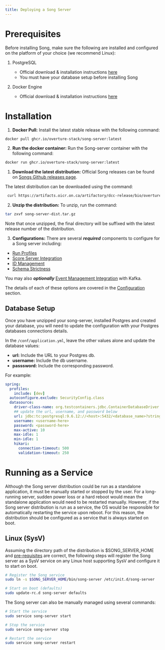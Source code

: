 ```yaml
---
title: Deploying a Song Server
---
```


# Prerequisites 

Before installing Song, make sure the following are installed and configured on the platform of your choice (we recommend Linux):

1. PostgreSQL
    - Official download & installation instructions [here](https://www.postgresql.org/download/)
    - You must have your database setup before installing Song

2. Docker Engine
    - Official download & installation instructions [here](https://docs.docker.com/engine/install/)

# Installation

1. **Docker Pull:** Install the latest stable release with the following command:

```bash
docker pull ghcr.io/overture-stack/song-server:latest
```

2. **Run the docker container:** Run the Song-server container with the following command:

```bash
docker run ghcr.io/overture-stack/song-server:latest
```


1. **Download the latest distribution:** Official Song releases can be found on [Songs Github releases page](https://github.com/overture-stack/SONG/releases).

The latest distribution can be downloaded using the command: 
```bash
 curl https://artifacts.oicr.on.ca/artifactory/dcc-release/bio/overture/song-server/[RELEASE]/song-server-[RELEASE]-dist.tar.gz -Ls -o song-server-dist.tar.gz    

```
2. **Unzip the distribution:** To unzip, run the command:

```bash
tar zxvf song-server-dist.tar.gz
```

Note that once unzipped, the final directory will be suffixed with the latest release number of the distribution. 

3. **Configurations:** There are several ***required*** components to configure for a Song server including: 
- [Run Profiles](/documentation/song/installation/configuration/profiles) 
- [Score Server Integration](/documentation/song/installation/configuration/score) 
- [ID Management](/documentation/song/installation/configuration/id)
- [Schema Strictness](/documentation/song/installation/configuration/schema)

You may also ***optionally*** [Event Management Integration](/documentation/song/installation/configuration/kafka) with Kafka.

The details of each of these options are covered in the [Configuration](/documentation/song/installation/configuration/) section. 

## Database Setup 
Once you have unzipped your song-server, installed Postgres and created your database, you will need to update the configuration with your Postgres databases connections details.  

In the `/conf/application.yml`, leave the other values alone and update the database values: 
- **url:** Include the URL to your Postgres db. 
- **username:** Include the db username.
- **passsword:**  Include the corresponding password.

For example: 
```yaml
spring:
  profiles:
    include: [dev]
  autoconfigure.exclude: SecurityConfig.class
  datasource:
    driver-class-name: org.testcontainers.jdbc.ContainerDatabaseDriver
    ## update the url, username, and password below
    url: jdbc:tc:postgresql:9.6.12://<host>:5432/<database_name>?stringtype=unspecified
    username: <username-here>
    password: <password-here>
    max-active: 10
    max-idle: 1
    min-idle: 1
    hikari:
      connection-timeout: 500
      validation-timeout: 250
```
#  Running as a Service
Although the Song server distribution could be run as a standalone application, it must be manually started or stopped by the user. For a long-running server, sudden power loss or a hard reboot would mean the standalone application would need to be restarted manually. However, if the Song server distribution is run as a service, the OS would be responsible for automatically restarting the service upon reboot. For this reason, the distribution should be configured as a service that is always started on boot.

## Linux (SysV)
Assuming the directory path of the distribution is $SONG_SERVER_HOME and [pre-requisites](/documentation/song/installation/installation/#dependencies) are correct, the following steps will register the Song server as a SysV service on any Linux host supporting SysV and configure it to start on boot.

``` bash
# Register the Song service
sudo ln -s $SONG_SERVER_HOME/bin/song-server /etc/init.d/song-server

# Start on boot (defaults)
sudo update-rc.d song-server defaults
```

The Song server can also be manually managed using several commands:
``` bash
# Start the service
sudo service song-server start

# Stop the service
sudo service song-server stop

# Restart the service
sudo service song-server restart

```